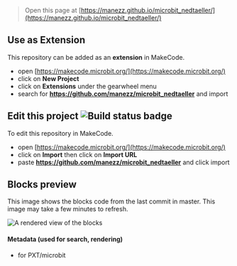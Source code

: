 
> Open this page at [https://manezz.github.io/microbit_nedtaeller/](https://manezz.github.io/microbit_nedtaeller/)

## Use as Extension

This repository can be added as an **extension** in MakeCode.

* open [https://makecode.microbit.org/](https://makecode.microbit.org/)
* click on **New Project**
* click on **Extensions** under the gearwheel menu
* search for **https://github.com/manezz/microbit_nedtaeller** and import

## Edit this project ![Build status badge](https://github.com/manezz/microbit_nedtaeller/workflows/MakeCode/badge.svg)

To edit this repository in MakeCode.

* open [https://makecode.microbit.org/](https://makecode.microbit.org/)
* click on **Import** then click on **Import URL**
* paste **https://github.com/manezz/microbit_nedtaeller** and click import

## Blocks preview

This image shows the blocks code from the last commit in master.
This image may take a few minutes to refresh.

![A rendered view of the blocks](https://github.com/manezz/microbit_nedtaeller/raw/master/.github/makecode/blocks.png)

#### Metadata (used for search, rendering)

* for PXT/microbit
<script src="https://makecode.com/gh-pages-embed.js"></script><script>makeCodeRender("{{ site.makecode.home_url }}", "{{ site.github.owner_name }}/{{ site.github.repository_name }}");</script>
